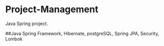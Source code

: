 # Project-Management
Java Spring project. 

##Java Spring Framework, Hibernate, postgreSQL, Spring JPA, Security, Lombok

